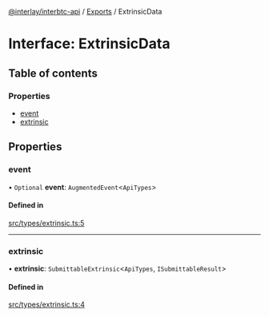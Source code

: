 [@interlay/interbtc-api](../README.md) / [Exports](../modules.md) / ExtrinsicData

# Interface: ExtrinsicData

## Table of contents

### Properties

- [event](ExtrinsicData.md#event)
- [extrinsic](ExtrinsicData.md#extrinsic)

## Properties

### <a id="event" name="event"></a> event

• `Optional` **event**: `AugmentedEvent`\<`ApiTypes`\>

#### Defined in

[src/types/extrinsic.ts:5](https://github.com/interlay/interbtc-api/blob/1c0379f56248ac2da57930d5704199f69f941aa8/src/types/extrinsic.ts#L5)

___

### <a id="extrinsic" name="extrinsic"></a> extrinsic

• **extrinsic**: `SubmittableExtrinsic`\<`ApiTypes`, `ISubmittableResult`\>

#### Defined in

[src/types/extrinsic.ts:4](https://github.com/interlay/interbtc-api/blob/1c0379f56248ac2da57930d5704199f69f941aa8/src/types/extrinsic.ts#L4)
